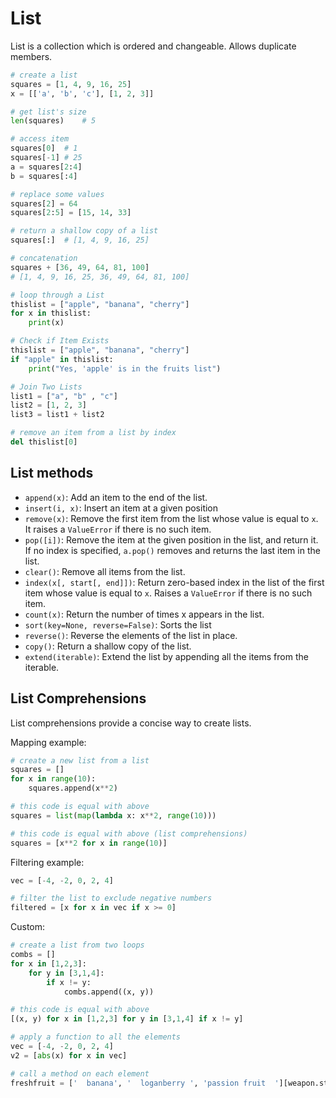 # List

List is a collection which is ordered and changeable. Allows duplicate members.

```py
# create a list
squares = [1, 4, 9, 16, 25]
x = [['a', 'b', 'c'], [1, 2, 3]]

# get list's size
len(squares)    # 5

# access item
squares[0]  # 1
squares[-1] # 25
a = squares[2:4]
b = squares[:4]

# replace some values
squares[2] = 64
squares[2:5] = [15, 14, 33]

# return a shallow copy of a list
squares[:]  # [1, 4, 9, 16, 25]

# concatenation
squares + [36, 49, 64, 81, 100]
# [1, 4, 9, 16, 25, 36, 49, 64, 81, 100]

# loop through a List
thislist = ["apple", "banana", "cherry"]
for x in thislist:
    print(x)

# Check if Item Exists
thislist = ["apple", "banana", "cherry"]
if "apple" in thislist:
    print("Yes, 'apple' is in the fruits list")

# Join Two Lists
list1 = ["a", "b" , "c"]
list2 = [1, 2, 3]
list3 = list1 + list2

# remove an item from a list by index
del thislist[0]
```

## List methods

- `append(x)`: Add an item to the end of the list.
- `insert(i, x)`: Insert an item at a given position
- `remove(x)`: Remove the first item from the list whose value is equal to `x`. It raises a `ValueError` if there is no such item.
- `pop([i])`: Remove the item at the given position in the list, and return it. If no index is specified, `a.pop()` removes and returns the last item in the list.
- `clear()`: Remove all items from the list.
- `index(x[, start[, end]])`: Return zero-based index in the list of the first item whose value is equal to `x`. Raises a `ValueError` if there is no such item.
- `count(x)`: Return the number of times x appears in the list.
- `sort(key=None, reverse=False)`: Sorts the list
- `reverse()`: Reverse the elements of the list in place.
- `copy()`: Return a shallow copy of the list.
- `extend(iterable)`: Extend the list by appending all the items from the iterable.


## List Comprehensions

List comprehensions provide a concise way to create lists.

Mapping example:

```py
# create a new list from a list
squares = []
for x in range(10):
    squares.append(x**2)

# this code is equal with above
squares = list(map(lambda x: x**2, range(10)))

# this code is equal with above (list comprehensions)
squares = [x**2 for x in range(10)]
```

Filtering example:

```py
vec = [-4, -2, 0, 2, 4]

# filter the list to exclude negative numbers
filtered = [x for x in vec if x >= 0]
```

Custom:

```py
# create a list from two loops
combs = []
for x in [1,2,3]:
    for y in [3,1,4]:
        if x != y:
            combs.append((x, y))

# this code is equal with above
[(x, y) for x in [1,2,3] for y in [3,1,4] if x != y]
```

```py
# apply a function to all the elements
vec = [-4, -2, 0, 2, 4]
v2 = [abs(x) for x in vec]

# call a method on each element
freshfruit = ['  banana', '  loganberry ', 'passion fruit  '][weapon.strip() for weapon in freshfruit]
```
